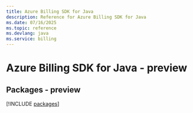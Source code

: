 ```yaml
---
title: Azure Billing SDK for Java
description: Reference for Azure Billing SDK for Java
ms.date: 07/16/2025
ms.topic: reference
ms.devlang: java
ms.service: billing
---
```

# Azure Billing SDK for Java - preview
## Packages - preview
[!INCLUDE [packages](billing-index.md)]